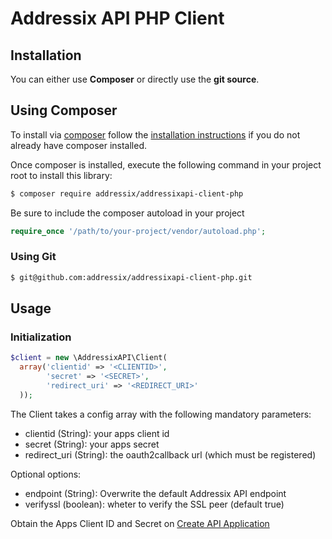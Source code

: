 # Addressix API PHP Client #

## Installation ##

You can either use **Composer** or directly use the **git source**.

## Using Composer ###

To install via [composer](https://getcomposer.org) follow the
[installation instructions](https://getcomposer.org/doc/00-intro.md) if you do not already have
composer installed.

Once composer is installed, execute the following command in your project root to install this library:

```bash
$ composer require addressix/addressixapi-client-php
```
Be sure to include the composer autoload in your project
```php
require_once '/path/to/your-project/vendor/autoload.php';
```

### Using Git ###
```bash
$ git@github.com:addressix/addressixapi-client-php.git
```

## Usage ##

### Initialization ###

```php
$client = new \AddressixAPI\Client(
  array('clientid' => '<CLIENTID>', 
        'secret' => '<SECRET>',
        'redirect_uri' => '<REDIRECT_URI>'
  ));
```  

The Client takes a config array with the following mandatory parameters:
- clientid (String): your apps client id
- secret (String): your apps secret
- redirect_uri (String): the oauth2callback url (which must be registered)

Optional options:
- endpoint (String): Overwrite the default Addressix API endpoint
- verifyssl (boolean): wheter to verify the SSL peer (default true)

Obtain the Apps Client ID and Secret on [Create API Application](https://www.addressix.com/developer/apps/)
